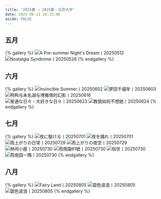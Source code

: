 ```yaml
---
title: '2025春 → 2025夏・北京大学'
date: 2025-06-21 20:25:06
aside: FALSE
---
```

## 五月
{% gallery %}
![A Pre-summer Night's Dream丨20250512](https://s2.loli.net/2025/06/22/fVSnCqzAGPXcWrE.jpg)![Nostalgia Syndrome丨20250528](https://s2.loli.net/2025/06/22/nKaVtGp6PoxIJlr.jpg)
{% endgallery %}

## 六月
{% gallery %}
![Invincible Summer丨20250602](https://s2.loli.net/2025/06/22/D89KjZxhpSCFHRG.jpg)
![梦回千禧年丨20250603](https://s2.loli.net/2025/06/22/7XAishkmvrfjwIg.jpg)
![鸭鸭与未名湖与博雅塔的幻影丨20250616](https://s2.loli.net/2025/06/22/AJeoXdtYjpREksU.jpg)
![普通な日々・大好きな日々丨20250623](https://s2.loli.net/2025/06/24/Dft3CvOVQq7jxJU.jpg)
![教我如何不想她丨20250624](https://s2.loli.net/2025/06/24/CoG7axYlf9gqQyV.jpg)
{% endgallery %}

## 七月
{% gallery %}
![夜に駆ける丨20250701](https://s2.loli.net/2025/07/30/3koafQbET4Sh5L1.jpg)
![夜を踊れ丨20250701](https://s2.loli.net/2025/07/30/pa39DRQsEOT4WLB.jpg)
![雨上がりの日常丨20250729](https://s2.loli.net/2025/07/30/WdnYJjxO61CBTyU.jpg)
![雨上がりの夜空丨20250729](https://s2.loli.net/2025/07/30/es7WFfGoyN3rRku.jpg)
![林间小屋丨20250730](https://s2.loli.net/2025/07/30/629gXKZdCw4etOP.jpg)
![燕南園61號丨20250730](https://s2.loli.net/2025/07/30/BQdshpev2gykujx.jpg)
![俗世丨20250730](https://s2.loli.net/2025/07/30/5W4JCHDXx2AlQpa.jpg)
![燕南园一隅丨20250730](https://s2.loli.net/2025/07/30/yBm4cn1O6DFrhd7.jpg)
{% endgallery %}

## 八月
{% gallery %}
![Fairy Land丨20250805](https://s2.loli.net/2025/08/05/dXAl8eTFJykaG29.jpg)
![碧色波浪丨20250805](https://s2.loli.net/2025/08/05/bT2puy6CX3zKPUn.jpg)
![碧色波浪丨20250805](https://s2.loli.net/2025/08/05/RTGbkg31nJxoA8c.jpg)
{% endgallery %}